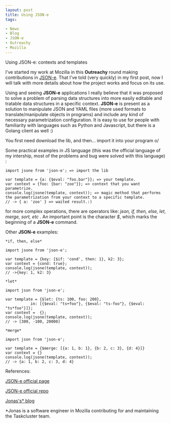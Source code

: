 ```yaml
---
layout: post
title: Using JSON-e
tags: 

- News
- Blog
- JSON-e
- Outreachy
- Mozilla
---
```


Using JSON-e: contexts and templates

I've started my work at Mozilla in this **Outreachy** round making contributions in [JSON-e](https://github.com/taskcluster/json-e). That I've told (very quickly) in my first post, now I will talk with more details about how the project works and focus on its use. 

Using and seeing **JSON-e** applications I really believe that it was proposed to solve a problem of parsing data structures into more easily editable and tratable data structures in a  specific context. **JSON-e** is present as a solution to manipulate JSON and YAML files (more used formats to translate/manipulate objects in programs) and include any kind of necessary parametrization configuration. It is easy to use for people with familiarity with languages such as Python and Javascript, but there is a Golang client as well :)

You first need download the lib, and then… import it into your program o/

Some practical examples in JS language (this was the official language of my intership, most of the problems and bug were solved with this language) :

```
import jsone from 'json-e'; => import the lib

var template = {a: {$eval: "foo.bar"}}; => your template.
var context = {foo: {bar: "zoo"}}; => context that you want parametrize. 
console.log(jsone(template, context)); => magic method that performs the parametrization from your context to a specific template.
// -> { a: 'zoo' } => waited result.:)
```

for more complex operations, there are operators like: *json, if, then, else, let, merge, sort, etc* . An important point is the character *$*, which marks the beginning of a **JSON-e** command. 

Other **JSON-e** examples: 

```
*if, then, else* 

import jsone from 'json-e';

var template = {key: {$if: 'cond', then: 1}, k2: 3};
var context = {cond: true};
console.log(jsone(template, context));   
// ->{key: 1, k2: 3}
```

```
*let*

import json from 'json-e';

var template = {$let: {ts: 100, foo: 200},
           in: [{$eval: "ts+foo"}, {$eval: "ts-foo"}, {$eval: "ts*foo"}]};
var context =  {};
console.log(jsone(template, context));   
// -> [300, -100, 20000]
```

```
*merge*

import json from 'json-e';

var template = {$merge: [{a: 1, b: 1}, {b: 2, c: 3}, {d: 4}]}
var context = {}
console.log(jsone(template, context));
// -> {a: 1, b: 2, c: 3, d: 4}
```

References:

[JSON-e official page](https://taskcluster.github.io/json-e/) 

[JSON-e official repo](https://github.com/taskcluster/json-e)

[Jonas's* blog ](https://jonasfj.dk/2017/12/templating-json-yaml-with-json-e/)

*Jonas is a software engineer in Mozilla contributing for and maintaining the Taskcluster team.